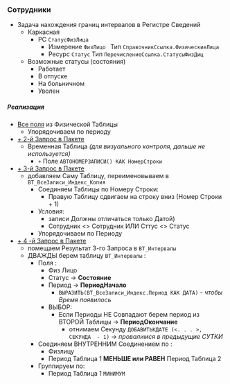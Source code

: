 ### Сотрудники

- Задача нахождения границ интервалов в Регистре Сведений
    - Каркасная
        - РС `СтатусФизЛица`
            - Измерение `ФизЛицо ` Тип `СправочникСсылка.ФизическиеЛица`
            - Ресурс `Статус`  Тип `ПеречислениеСсылка.СтатусыФизДиц`
    - Возможные статусы (состояния)
        - Работает
        - В отпуске
        - На больничном
        - Уволен
 

##### Реализация

- [Все поля](https://github.com/alex-dev-2020/Employees/commit/b960abab2affd2f71bc78840e2b0cdedf7e4e81a) из Физической Таблицы
    - Упорядочиваем по периоду 
- [+ 2-й Запрос в Пакете](https://github.com/alex-dev-2020/Employees/commit/ac072c7a3e673e0be1f5cc5d3b8b8ae55be0b584) 
    - Временная Таблица *(для визуального контроля, дальше не используется)*
        - `+`  Поле `АВТОНОМЕРЗАПИСИ() КАК НомерСтроки`
- [+ 3-й Запрос в Пакете](https://github.com/alex-dev-2020/Employees/commit/67dc980321f724771728f670c6a6ced5e1330e85) 
    - добавляем Саму Таблицу, переименовываем в `ВТ_ВсеЗаписи_Индекс_Копия` 
        - Соединяем Таблицы по Номеру Строки:
            - Правую Таблицу сдвигаем на строку вниз (Номер Строки + 1) 
        - Условия: 
            - записи Должны  отличаться только Датой) 
            - Сотрудник <> Сотрудник ИЛИ  Сттус <> Статус
        - Упорядочиваем по Периоду 
 - [+ 4 -й Запрос в Пакете](https://github.com/alex-dev-2020/Employees/commit/ca24627be15ef6f300a0035f49b8eb661ad6bb39) 
    - помещаем Результат 3-го Запроса  в `ВТ_Интервалы`
    - ДВАЖДЫ берем таблицу  `ВТ_Интервалы` :  
        - Поля :
            - Физ Лицо
            - Статус → **Состояние**
            - Период → **ПериодНачало** 
                - `ВЫРАЗИТЬ(ВТ_ВсеЗаписи_Индекс.Период КАК ДАТА)` - *чтобы Время появилось*
            - ВЫБОР:
                - Если Периоды НЕ Совпадают берем период из ВТОРОЙ Таблицы → **ПериодОкончание**
                    - отнимаем Секунду `ДОБАВИТЬКДАТЕ (<. . . >, СЕКУНДА  - 1)` → *провалимся в предыдущие СУТКИ*    
        - Соединяем ВНУТРЕННИМ Соединением по :
            - Физлицу
            - Период Таблица 1 **МЕНЬШЕ или РАВЕН** Период Таблица 2
        - Группируем по: 
            - Период Таблица 1  `МИНИМУМ`
  


 
